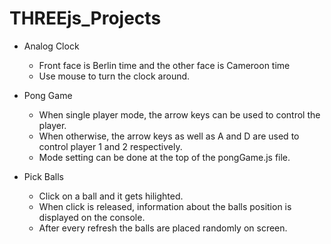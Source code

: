 # THREEjs_Projects
* Analog Clock
  - Front face is Berlin time and the other face is Cameroon time
  - Use mouse to turn the clock around.

* Pong Game
  - When single player mode, the arrow keys can be used to control the player.
  - When otherwise, the arrow keys as well as A and D are used to control player 1 and 2 respectively.
  - Mode setting can be done at the top of the pongGame.js file.

* Pick Balls
  - Click on a ball and it gets hilighted.
  - When click is released, information about the balls position is displayed on the console.
  - After every refresh the balls are placed randomly on screen.


